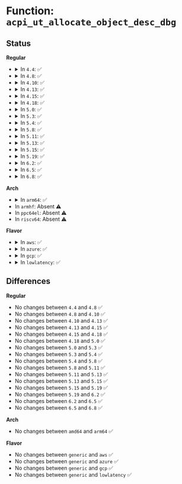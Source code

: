 # Function: <code>acpi_ut_allocate_object_desc_dbg</code>

## Status
<b>Regular</b>
<ul>
<li>
<details>
<summary>In <code>4.4</code>: ✅</summary>

```c
void *acpi_ut_allocate_object_desc_dbg(const char *module_name, u32 line_number, u32 component_id);
```

**Collision:** Unique Global

**Inline:** No

**Transformation:** False

**Instances:**

```
In drivers/acpi/acpica/utobject.c (ffffffff814a91a8)
Location: drivers/acpi/acpica/utobject.c:382
Inline: False
Direct callers:
  - drivers/acpi/acpica/utobject.c:acpi_ut_create_internal_object_dbg
  - drivers/acpi/acpica/utobject.c:acpi_ut_create_internal_object_dbg
```
**Symbols:**

```
ffffffff814a91a8-ffffffff814a921b: acpi_ut_allocate_object_desc_dbg (STB_GLOBAL)
```
</details>
</li>
<li>
<details>
<summary>In <code>4.8</code>: ✅</summary>

```c
void *acpi_ut_allocate_object_desc_dbg(const char *module_name, u32 line_number, u32 component_id);
```

**Collision:** Unique Global

**Inline:** No

**Transformation:** False

**Instances:**

```
In drivers/acpi/acpica/utobject.c (ffffffff814f843e)
Location: drivers/acpi/acpica/utobject.c:384
Inline: False
Direct callers:
  - drivers/acpi/acpica/utobject.c:acpi_ut_create_internal_object_dbg
  - drivers/acpi/acpica/utobject.c:acpi_ut_create_internal_object_dbg
```
**Symbols:**

```
ffffffff814f843e-ffffffff814f84b1: acpi_ut_allocate_object_desc_dbg (STB_GLOBAL)
```
</details>
</li>
<li>
<details>
<summary>In <code>4.10</code>: ✅</summary>

```c
void *acpi_ut_allocate_object_desc_dbg(const char *module_name, u32 line_number, u32 component_id);
```

**Collision:** Unique Global

**Inline:** No

**Transformation:** False

**Instances:**

```
In drivers/acpi/acpica/utobject.c (ffffffff8151ae4c)
Location: drivers/acpi/acpica/utobject.c:384
Inline: False
Direct callers:
  - drivers/acpi/acpica/utobject.c:acpi_ut_create_internal_object_dbg
  - drivers/acpi/acpica/utobject.c:acpi_ut_create_internal_object_dbg
```
**Symbols:**

```
ffffffff8151ae4c-ffffffff8151aebf: acpi_ut_allocate_object_desc_dbg (STB_GLOBAL)
```
</details>
</li>
<li>
<details>
<summary>In <code>4.13</code>: ✅</summary>

```c
void *acpi_ut_allocate_object_desc_dbg(const char *module_name, u32 line_number, u32 component_id);
```

**Collision:** Unique Global

**Inline:** No

**Transformation:** False

**Instances:**

```
In drivers/acpi/acpica/utobject.c (ffffffff8152b667)
Location: drivers/acpi/acpica/utobject.c:384
Inline: False
Direct callers:
  - drivers/acpi/acpica/utobject.c:acpi_ut_create_internal_object_dbg
  - drivers/acpi/acpica/utobject.c:acpi_ut_create_internal_object_dbg
```
**Symbols:**

```
ffffffff8152b667-ffffffff8152b6da: acpi_ut_allocate_object_desc_dbg (STB_GLOBAL)
```
</details>
</li>
<li>
<details>
<summary>In <code>4.15</code>: ✅</summary>

```c
void *acpi_ut_allocate_object_desc_dbg(const char *module_name, u32 line_number, u32 component_id);
```

**Collision:** Unique Global

**Inline:** No

**Transformation:** False

**Instances:**

```
In drivers/acpi/acpica/utobject.c (ffffffff815856a9)
Location: drivers/acpi/acpica/utobject.c:384
Inline: False
Direct callers:
  - drivers/acpi/acpica/utobject.c:acpi_ut_create_internal_object_dbg
  - drivers/acpi/acpica/utobject.c:acpi_ut_create_internal_object_dbg
```
**Symbols:**

```
ffffffff815856a9-ffffffff815857b5: acpi_ut_allocate_object_desc_dbg (STB_GLOBAL)
```
</details>
</li>
<li>
<details>
<summary>In <code>4.18</code>: ✅</summary>

```c
void *acpi_ut_allocate_object_desc_dbg(const char *module_name, u32 line_number, u32 component_id);
```

**Collision:** Unique Global

**Inline:** No

**Transformation:** False

**Instances:**

```
In drivers/acpi/acpica/utobject.c (ffffffff815bc85f)
Location: drivers/acpi/acpica/utobject.c:352
Inline: False
Direct callers:
  - drivers/acpi/acpica/utobject.c:acpi_ut_create_internal_object_dbg
  - drivers/acpi/acpica/utobject.c:acpi_ut_create_internal_object_dbg
```
**Symbols:**

```
ffffffff815bc85f-ffffffff815bc96b: acpi_ut_allocate_object_desc_dbg (STB_GLOBAL)
```
</details>
</li>
<li>
<details>
<summary>In <code>5.0</code>: ✅</summary>

```c
void *acpi_ut_allocate_object_desc_dbg(const char *module_name, u32 line_number, u32 component_id);
```

**Collision:** Unique Global

**Inline:** No

**Transformation:** False

**Instances:**

```
In drivers/acpi/acpica/utobject.c (ffffffff815d5ca5)
Location: drivers/acpi/acpica/utobject.c:352
Inline: False
Direct callers:
  - drivers/acpi/acpica/utobject.c:acpi_ut_create_internal_object_dbg
  - drivers/acpi/acpica/utobject.c:acpi_ut_create_internal_object_dbg
```
**Symbols:**

```
ffffffff815d5ca5-ffffffff815d5db1: acpi_ut_allocate_object_desc_dbg (STB_GLOBAL)
```
</details>
</li>
<li>
<details>
<summary>In <code>5.3</code>: ✅</summary>

```c
void *acpi_ut_allocate_object_desc_dbg(const char *module_name, u32 line_number, u32 component_id);
```

**Collision:** Unique Global

**Inline:** No

**Transformation:** False

**Instances:**

```
In drivers/acpi/acpica/utobject.c (ffffffff81607647)
Location: drivers/acpi/acpica/utobject.c:352
Inline: False
Direct callers:
  - drivers/acpi/acpica/utobject.c:acpi_ut_create_internal_object_dbg
  - drivers/acpi/acpica/utobject.c:acpi_ut_create_internal_object_dbg
```
**Symbols:**

```
ffffffff81607647-ffffffff81607755: acpi_ut_allocate_object_desc_dbg (STB_GLOBAL)
```
</details>
</li>
<li>
<details>
<summary>In <code>5.4</code>: ✅</summary>

```c
void *acpi_ut_allocate_object_desc_dbg(const char *module_name, u32 line_number, u32 component_id);
```

**Collision:** Unique Global

**Inline:** No

**Transformation:** False

**Instances:**

```
In drivers/acpi/acpica/utobject.c (ffffffff81628ae2)
Location: drivers/acpi/acpica/utobject.c:352
Inline: False
Direct callers:
  - drivers/acpi/acpica/utobject.c:acpi_ut_create_internal_object_dbg
  - drivers/acpi/acpica/utobject.c:acpi_ut_create_internal_object_dbg
```
**Symbols:**

```
ffffffff81628ae2-ffffffff81628bf0: acpi_ut_allocate_object_desc_dbg (STB_GLOBAL)
```
</details>
</li>
<li>
<details>
<summary>In <code>5.8</code>: ✅</summary>

```c
void *acpi_ut_allocate_object_desc_dbg(const char *module_name, u32 line_number, u32 component_id);
```

**Collision:** Unique Global

**Inline:** No

**Transformation:** False

**Instances:**

```
In drivers/acpi/acpica/utobject.c (ffffffff816d538b)
Location: drivers/acpi/acpica/utobject.c:352
Inline: False
Direct callers:
  - drivers/acpi/acpica/utobject.c:acpi_ut_create_internal_object_dbg
  - drivers/acpi/acpica/utobject.c:acpi_ut_create_internal_object_dbg
```
**Symbols:**

```
ffffffff816d538b-ffffffff816d5499: acpi_ut_allocate_object_desc_dbg (STB_GLOBAL)
```
</details>
</li>
<li>
<details>
<summary>In <code>5.11</code>: ✅</summary>

```c
void *acpi_ut_allocate_object_desc_dbg(const char *module_name, u32 line_number, u32 component_id);
```

**Collision:** Unique Global

**Inline:** No

**Transformation:** False

**Instances:**

```
In drivers/acpi/acpica/utobject.c (ffffffff816f3347)
Location: drivers/acpi/acpica/utobject.c:352
Inline: False
Direct callers:
  - drivers/acpi/acpica/utobject.c:acpi_ut_create_internal_object_dbg
  - drivers/acpi/acpica/utobject.c:acpi_ut_create_internal_object_dbg
```
**Symbols:**

```
ffffffff816f3347-ffffffff816f3455: acpi_ut_allocate_object_desc_dbg (STB_GLOBAL)
```
</details>
</li>
<li>
<details>
<summary>In <code>5.13</code>: ✅</summary>

```c
void *acpi_ut_allocate_object_desc_dbg(const char *module_name, u32 line_number, u32 component_id);
```

**Collision:** Unique Global

**Inline:** No

**Transformation:** False

**Instances:**

```
In drivers/acpi/acpica/utobject.c (ffffffff816d5106)
Location: drivers/acpi/acpica/utobject.c:352
Inline: False
Direct callers:
  - drivers/acpi/acpica/utobject.c:acpi_ut_create_internal_object_dbg
  - drivers/acpi/acpica/utobject.c:acpi_ut_create_internal_object_dbg
```
**Symbols:**

```
ffffffff816d5106-ffffffff816d5214: acpi_ut_allocate_object_desc_dbg (STB_GLOBAL)
```
</details>
</li>
<li>
<details>
<summary>In <code>5.15</code>: ✅</summary>

```c
void *acpi_ut_allocate_object_desc_dbg(const char *module_name, u32 line_number, u32 component_id);
```

**Collision:** Unique Global

**Inline:** No

**Transformation:** False

**Instances:**

```
In drivers/acpi/acpica/utobject.c (ffffffff8174cb2d)
Location: drivers/acpi/acpica/utobject.c:352
Inline: False
Direct callers:
  - drivers/acpi/acpica/utobject.c:acpi_ut_create_internal_object_dbg
  - drivers/acpi/acpica/utobject.c:acpi_ut_create_internal_object_dbg
```
**Symbols:**

```
ffffffff8174cb2d-ffffffff8174cc3b: acpi_ut_allocate_object_desc_dbg (STB_GLOBAL)
```
</details>
</li>
<li>
<details>
<summary>In <code>5.19</code>: ✅</summary>

```c
void *acpi_ut_allocate_object_desc_dbg(const char *module_name, u32 line_number, u32 component_id);
```

**Collision:** Unique Global

**Inline:** No

**Transformation:** False

**Instances:**

```
In drivers/acpi/acpica/utobject.c (ffffffff8187f243)
Location: drivers/acpi/acpica/utobject.c:352
Inline: False
Direct callers:
  - drivers/acpi/acpica/utobject.c:acpi_ut_create_internal_object_dbg
  - drivers/acpi/acpica/utobject.c:acpi_ut_create_internal_object_dbg
```
**Symbols:**

```
ffffffff8187f243-ffffffff8187f35f: acpi_ut_allocate_object_desc_dbg (STB_GLOBAL)
```
</details>
</li>
<li>
<details>
<summary>In <code>6.2</code>: ✅</summary>

```c
void *acpi_ut_allocate_object_desc_dbg(const char *module_name, u32 line_number, u32 component_id);
```

**Collision:** Unique Global

**Inline:** No

**Transformation:** False

**Instances:**

```
In drivers/acpi/acpica/utobject.c (ffffffff819c3110)
Location: drivers/acpi/acpica/utobject.c:352
Inline: False
Direct callers:
  - drivers/acpi/acpica/utobject.c:acpi_ut_create_internal_object_dbg
  - drivers/acpi/acpica/utobject.c:acpi_ut_create_internal_object_dbg
```
**Symbols:**

```
ffffffff819c3110-ffffffff819c3237: acpi_ut_allocate_object_desc_dbg (STB_GLOBAL)
```
</details>
</li>
<li>
<details>
<summary>In <code>6.5</code>: ✅</summary>

```c
void *acpi_ut_allocate_object_desc_dbg(const char *module_name, u32 line_number, u32 component_id);
```

**Collision:** Unique Global

**Inline:** No

**Transformation:** False

**Instances:**

```
In drivers/acpi/acpica/utobject.c (ffffffff81a0a4b0)
Location: drivers/acpi/acpica/utobject.c:352
Inline: False
Direct callers:
  - drivers/acpi/acpica/utobject.c:acpi_ut_create_internal_object_dbg
  - drivers/acpi/acpica/utobject.c:acpi_ut_create_internal_object_dbg
```
**Symbols:**

```
ffffffff81a0a4b0-ffffffff81a0a5d7: acpi_ut_allocate_object_desc_dbg (STB_GLOBAL)
```
</details>
</li>
<li>
<details>
<summary>In <code>6.8</code>: ✅</summary>

```c
void *acpi_ut_allocate_object_desc_dbg(const char *module_name, u32 line_number, u32 component_id);
```

**Collision:** Unique Global

**Inline:** No

**Transformation:** False

**Instances:**

```
In drivers/acpi/acpica/utobject.c (ffffffff81a55450)
Location: drivers/acpi/acpica/utobject.c:352
Inline: False
Direct callers:
  - drivers/acpi/acpica/utobject.c:acpi_ut_create_internal_object_dbg
  - drivers/acpi/acpica/utobject.c:acpi_ut_create_internal_object_dbg
```
**Symbols:**

```
ffffffff81a55450-ffffffff81a55577: acpi_ut_allocate_object_desc_dbg (STB_GLOBAL)
```
</details>
</li>
</ul>
<b>Arch</b>
<ul>
<li>
<details>
<summary>In <code>arm64</code>: ✅</summary>

```c
void *acpi_ut_allocate_object_desc_dbg(const char *module_name, u32 line_number, u32 component_id);
```

**Collision:** Unique Global

**Inline:** No

**Transformation:** False

**Instances:**

```
In drivers/acpi/acpica/utobject.c (ffff80001079d5a0)
Location: drivers/acpi/acpica/utobject.c:352
Inline: False
Direct callers:
  - drivers/acpi/acpica/utobject.c:acpi_ut_create_internal_object_dbg
  - drivers/acpi/acpica/utobject.c:acpi_ut_create_internal_object_dbg
```
**Symbols:**

```
ffff80001079d5a0-ffff80001079d628: acpi_ut_allocate_object_desc_dbg (STB_GLOBAL)
```
</details>
</li>
<li>
In <code>armhf</code>: Absent ⚠️
</li>
<li>
In <code>ppc64el</code>: Absent ⚠️
</li>
<li>
In <code>riscv64</code>: Absent ⚠️
</li>
</ul>
<b>Flavor</b>
<ul>
<li>
<details>
<summary>In <code>aws</code>: ✅</summary>

```c
void *acpi_ut_allocate_object_desc_dbg(const char *module_name, u32 line_number, u32 component_id);
```

**Collision:** Unique Global

**Inline:** No

**Transformation:** False

**Instances:**

```
In drivers/acpi/acpica/utobject.c (ffffffff81600449)
Location: drivers/acpi/acpica/utobject.c:352
Inline: False
Direct callers:
  - drivers/acpi/acpica/utobject.c:acpi_ut_create_internal_object_dbg
  - drivers/acpi/acpica/utobject.c:acpi_ut_create_internal_object_dbg
```
**Symbols:**

```
ffffffff81600449-ffffffff816004be: acpi_ut_allocate_object_desc_dbg (STB_GLOBAL)
```
</details>
</li>
<li>
<details>
<summary>In <code>azure</code>: ✅</summary>

```c
void *acpi_ut_allocate_object_desc_dbg(const char *module_name, u32 line_number, u32 component_id);
```

**Collision:** Unique Global

**Inline:** No

**Transformation:** False

**Instances:**

```
In drivers/acpi/acpica/utobject.c (ffffffff815eb918)
Location: drivers/acpi/acpica/utobject.c:352
Inline: False
Direct callers:
  - drivers/acpi/acpica/utobject.c:acpi_ut_create_internal_object_dbg
  - drivers/acpi/acpica/utobject.c:acpi_ut_create_internal_object_dbg
```
**Symbols:**

```
ffffffff815eb918-ffffffff815eb983: acpi_ut_allocate_object_desc_dbg (STB_GLOBAL)
```
</details>
</li>
<li>
<details>
<summary>In <code>gcp</code>: ✅</summary>

```c
void *acpi_ut_allocate_object_desc_dbg(const char *module_name, u32 line_number, u32 component_id);
```

**Collision:** Unique Global

**Inline:** No

**Transformation:** False

**Instances:**

```
In drivers/acpi/acpica/utobject.c (ffffffff8161cdc2)
Location: drivers/acpi/acpica/utobject.c:352
Inline: False
Direct callers:
  - drivers/acpi/acpica/utobject.c:acpi_ut_create_internal_object_dbg
  - drivers/acpi/acpica/utobject.c:acpi_ut_create_internal_object_dbg
```
**Symbols:**

```
ffffffff8161cdc2-ffffffff8161ced0: acpi_ut_allocate_object_desc_dbg (STB_GLOBAL)
```
</details>
</li>
<li>
<details>
<summary>In <code>lowlatency</code>: ✅</summary>

```c
void *acpi_ut_allocate_object_desc_dbg(const char *module_name, u32 line_number, u32 component_id);
```

**Collision:** Unique Global

**Inline:** No

**Transformation:** False

**Instances:**

```
In drivers/acpi/acpica/utobject.c (ffffffff81636c72)
Location: drivers/acpi/acpica/utobject.c:352
Inline: False
Direct callers:
  - drivers/acpi/acpica/utobject.c:acpi_ut_create_internal_object_dbg
  - drivers/acpi/acpica/utobject.c:acpi_ut_create_internal_object_dbg
```
**Symbols:**

```
ffffffff81636c72-ffffffff81636d80: acpi_ut_allocate_object_desc_dbg (STB_GLOBAL)
```
</details>
</li>
</ul>

## Differences
<b>Regular</b>
<ul>
<li>
No changes between <code>4.4</code> and <code>4.8</code> ✅
</li>
<li>
No changes between <code>4.8</code> and <code>4.10</code> ✅
</li>
<li>
No changes between <code>4.10</code> and <code>4.13</code> ✅
</li>
<li>
No changes between <code>4.13</code> and <code>4.15</code> ✅
</li>
<li>
No changes between <code>4.15</code> and <code>4.18</code> ✅
</li>
<li>
No changes between <code>4.18</code> and <code>5.0</code> ✅
</li>
<li>
No changes between <code>5.0</code> and <code>5.3</code> ✅
</li>
<li>
No changes between <code>5.3</code> and <code>5.4</code> ✅
</li>
<li>
No changes between <code>5.4</code> and <code>5.8</code> ✅
</li>
<li>
No changes between <code>5.8</code> and <code>5.11</code> ✅
</li>
<li>
No changes between <code>5.11</code> and <code>5.13</code> ✅
</li>
<li>
No changes between <code>5.13</code> and <code>5.15</code> ✅
</li>
<li>
No changes between <code>5.15</code> and <code>5.19</code> ✅
</li>
<li>
No changes between <code>5.19</code> and <code>6.2</code> ✅
</li>
<li>
No changes between <code>6.2</code> and <code>6.5</code> ✅
</li>
<li>
No changes between <code>6.5</code> and <code>6.8</code> ✅
</li>
</ul>
<b>Arch</b>
<ul>
<li>
No changes between <code>amd64</code> and <code>arm64</code> ✅
</li>
</ul>
<b>Flavor</b>
<ul>
<li>
No changes between <code>generic</code> and <code>aws</code> ✅
</li>
<li>
No changes between <code>generic</code> and <code>azure</code> ✅
</li>
<li>
No changes between <code>generic</code> and <code>gcp</code> ✅
</li>
<li>
No changes between <code>generic</code> and <code>lowlatency</code> ✅
</li>
</ul>
